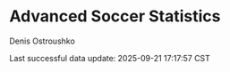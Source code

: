 # Advanced Soccer Statistics
Denis Ostroushko

<!-- gfm -->

Last successful data update: 2025-09-21 17:17:57 CST
